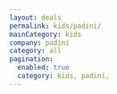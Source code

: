 ```yaml
---
layout: deals
permalink: kids/padini/
mainCategory: kids
company: padini
category: all
pagination:
  enabled: true
  category: kids, padini,
---
```







      

  

